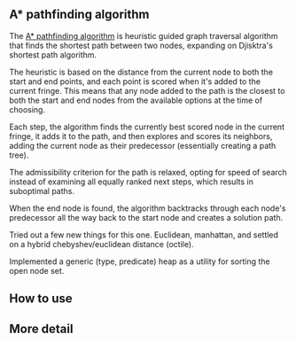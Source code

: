 ## A* pathfinding algorithm

The [A* pathfinding algorithm] is heuristic guided graph traversal algorithm that finds the shortest path between two nodes, expanding on Djisktra's shortest path algorithm.

The heuristic is based on the distance from the current node to both the start and end points, and each point is scored when it's added to the current fringe. This means that any node added to the path is the closest to both the start and end nodes from the available options at the time of choosing.

Each step, the algorithm finds the currently best scored node in the current fringe, it adds it to the path, and then explores and scores its neighbors, adding the current node as their predecessor (essentially creating a path tree).

The admissibility criterion for the path is relaxed, opting for speed of search instead of examining all equally ranked next steps, which results in suboptimal paths.

When the end node is found, the algorithm backtracks through each node's predecessor all the way back to the start node and creates a solution path.
 
Tried out a few new things for this one. Euclidean, manhattan, and settled on a hybrid chebyshev/euclidean distance (octile).

Implemented a generic (type, predicate) heap as a utility for sorting the open node set.

## How to use



## More detail

[A* pathfinding algorithm]: <https://en.wikipedia.org/wiki/A*_search_algorithm>